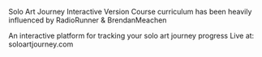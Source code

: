 Solo Art Journey Interactive Version
Course curriculum has been heavily influenced by RadioRunner & BrendanMeachen

An interactive platform for tracking your solo art journey progress 
Live at: soloartjourney.com
